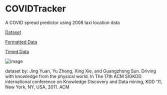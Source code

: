 # COVIDTracker
A COVID spread predictor using 2008 taxi location data

[Dataset](https://onedrive.live.com/?authkey=%21ADgmvTgfqs4hn4Q&id=CF159105855090C5%211438&cid=CF159105855090C5)

[Formatted Data](https://mega.nz/file/eaIFSCbJ#-pXau9W7MIXGhFPEd7u3tmWPRUahH6y761aWOAu82Bw)

[Timed Data](https://mega.nz/folder/eaJBhQYC#Sfh_nfk2NZMaZ8W6TaHzpQ)

![image](https://user-images.githubusercontent.com/62809012/142708478-fc6d47c2-6716-424c-81fc-6a6c4de94bea.png)

dataset by:
Jing Yuan, Yu Zheng, Xing Xie, and Guangzhong Sun. Driving with knowledge from the physical world. In The 17th ACM SIGKDD international conference on Knowledge Discovery and Data mining, KDD ’11, New York, NY, USA, 2011. ACM
